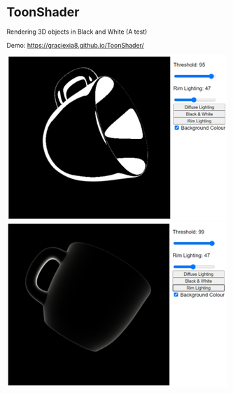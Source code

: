 # ToonShader
Rendering 3D objects in Black and White (A test)

Demo:
https://graciexia8.github.io/ToonShader/

![](imgs/black_white.png)
![](imgs/rim_light.png)
